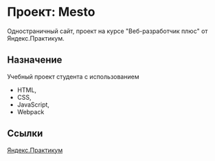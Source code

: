 # Проект: Mesto

Одностраничный сайт, проект на курсе "Веб-разработчик плюс" от Яндекс.Практикум.

## Назначение

Учебный проект студента с использованием
* HTML,
* CSS,
* JavaScript,
* Webpack

## Ссылки
[Яндекс.Практикум](https://practicum.yandex.ru/)

